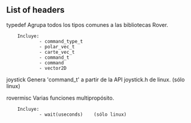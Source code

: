 
List of headers
----------------


typedef
		Agrupa todos los tipos comunes a las bibliotecas Rover.

		Incluye:
				- command_type_t
				- polar_vec_t
				- carte_vec_t
				- command_t
				- command
				- vector2D


joystick
		Genera 'command_t' a partir de la API joystick.h de linux.	(sólo linux)


rovermisc
		Varias funciones multipropósito.

		Incluye:
				- wait(useconds)	(sólo linux)

